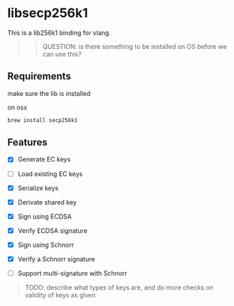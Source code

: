 # libsecp256k1

This is a lib256k1 binding for vlang.

>> QUESTION: is there something to be installed on OS before we can use this?

## Requirements

make sure the lib is installed

on osx

```bash
brew install secp256k1
```

## Features

- [x] Generate EC keys
- [ ] Load existing EC keys
- [x] Serialize keys
- [x] Derivate shared key
- [x] Sign using ECDSA
- [x] Verify ECDSA signature
- [x] Sign using Schnorr
- [x] Verify a Schnorr signature
- [ ] Support multi-signature with Schnorr


> TODO: describe what types of keys are, and do more checks on validity of keys as given



